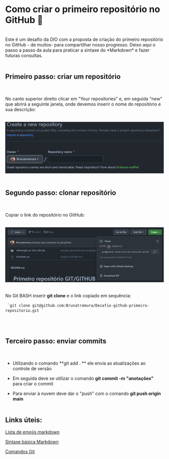 # Como criar o primeiro repositório no GitHub :octopus: # 
<br>
Este é um desafio da DIO com a proposta de criação do primeiro repositório no GitHub - de muitos- para compartilhar nosso progresso.  Deixo aqui o passo a passo da aula para praticar a sintaxe do  *Markdown* e fazer futuras consultas.   
<br><br>

## Primeiro passo: criar um repositório ## 
<br>

No canto superior direito clicar em "Your repositories" e, em seguida "new" que abrirá a seguinte janela, onde devemos inserir o nome do repositório e sua descrição: <br><br>

![image-20220130201257773](https://github.com/Brunatremura/Desafio-github-primeiro-repositorio/blob/main/Introdu%C3%A7%C3%A3o%20ao%20Git%20e%20GitHub/imagens/image-20220130172438008.png?raw=true)  <br> <br>


## Segundo passo: clonar repositório ##
 <br> 

Copiar o link do repositório no GitHub:  <br><br>

![image-20220130201341706](https://github.com/Brunatremura/Desafio-github-primeiro-repositorio/blob/main/Introdu%C3%A7%C3%A3o%20ao%20Git%20e%20GitHub/imagens/image-20220130173905567.png?raw=true) <br> <br>

No Git BASH inserir **git clone** e o link copiado em sequência:  <br>

     `git clone git@github.com:Brunatremura/Desafio-github-primeiro-repositorio.git ` 
 <br> <br>

## Terceiro passo: enviar commits ### 
<br>

* Utilizando o comando **git  add . ** ele envia as atualizações ao controle de versão 

* Em seguida deve se utilizar o comando **git commit -m "anotações"** para criar o commit 

* Para enviar à nuvem deve dar o "push" com o comando **git push origin main** <br><br>

     

## Links úteis: ##

[Lista de emojis markdown](https://gist.github.com/rxaviers/7360908 )

[Sintaxe básica Markdown](https://www.markdownguide.org/basic-syntax/)

[Comandos Git](https://comandosgit.github.io/)



